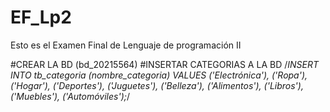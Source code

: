 # EF_Lp2
Esto es el Examen Final de Lenguaje de programación II


#CREAR LA BD (bd_20215564)
#INSERTAR CATEGORIAS A LA BD
/*INSERT INTO tb_categoria (nombre_categoria) VALUES
('Electrónica'),
('Ropa'),
('Hogar'),
('Deportes'),
('Juguetes'),
('Belleza'),
('Alimentos'),
('Libros'),
('Muebles'),
('Automóviles');*/

